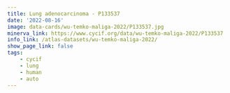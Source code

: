 ```yaml
---
title: Lung adenocarcinoma - P133537
date: '2022-08-16'
image: data-cards/wu-temko-maliga-2022/P133537.jpg
minerva_link: https://www.cycif.org/data/wu-temko-maliga-2022/P133537
info_link: /atlas-datasets/wu-temko-maliga-2022/
show_page_link: false
tags:
    - cycif
    - lung
    - human
    - auto
---
```

